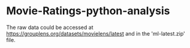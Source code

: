 # Movie-Ratings-python-analysis


The raw data could be accessed at https://grouplens.org/datasets/movielens/latest and in the 'ml-latest.zip' file.
